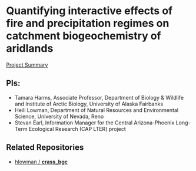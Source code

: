 # Quantifying interactive effects of fire and precipitation regimes on catchment biogeochemistry of aridlands

[Project Summary](https://lternet.edu/working-groups/fire-and-aridland-streams/)

## PIs: 

- Tamara Harms, Associate Professor, Department of Biology & Wildlife and Institute of Arctic Biology, University of Alaska Fairbanks
- Heili Lowman, Department of Natural Resources and Environmental Science, University of Nevada, Reno
- Stevan Earl, Information Manager for the Central Arizona-Phoenix Long-Term Ecological Research (CAP LTER) project

## Related Repositories

- [hlowman / **crass_bgc**](https://github.com/hlowman/crass_bgc)
